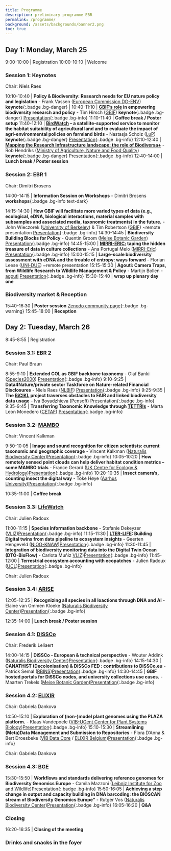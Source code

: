 ```yaml
---
title: Programme
description: preliminary programme EBR
permalink: /programme/
background: /assets/backgrounds/banner2.png
toc: true
---
```


<style>
  .table td:first-of-type {
    width: 20%;
  }
</style>

## Day 1: Monday, March 25

 9:00-10:00 | Registration
10:00-10:10 | Welcome

### Session 1: Keynotes

Chair: Niels Raes

10:10-10:40 | **Policy & Biodiversity: Research needs for EU nature policy and legislation** - Frank Vassen ([European Commission DG-ENV](https://environment.ec.europa.eu/index_en)) **keynote**{:.badge .bg-danger} |
10:40-11:10 | **[GBIF’s role](https://www.biodiversity.be/EBRIII/abstracts/#gbifs-role-in-empowering-biodiversity-research-and-policy) in empowering biodiversity research and policy** - Tim Hirsch ([GBIF](https://www.gbif.org)) **keynote**{:.badge .bg-danger} [Presentation](https://drive.google.com/file/d/1eVOhqy2xLEe6djxMKIcB9HHmBXam5mfK/view?usp=drive_link){:.badge .bg-info}
11:10-11:40 | **Coffee break / Poster setup** <i class="fas fa-coffee"></i>
11:40-12:10 | **[BirdWatch](https://www.biodiversity.be/EBRIII/abstracts/#birdwatch--a-satellite-supported-service-to-monitor-the-habitat-suitability-of-agricultural-land-and-to-evaluate-the-impact-of-agri-environmental-policies-on-farmland-birds) – a satellite-supported service to monitor the habitat suitability of agricultural land and to evaluate the impact of agri-environmental policies on farmland birds** - Nastasja Scholz ([LuP](https://www.lup-umwelt.de/)) **keynote**{:.badge .bg-danger} [Presentation](https://drive.google.com/file/d/1etcv5WdXN5spbDAFuozIyeQRl3lv860M/view?usp=drive_link){:.badge .bg-info}
12:10-12:40 | **[Mapping the Research Infrastructure landscape: the role of Biodiversa+](https://www.biodiversity.be/EBRIII/abstracts/#mapping-ri-landscape-the-role-of-biodiversa)** - Rob Hendriks ([Ministry of Agriculture, Nature and Food Quality](https://www.government.nl/ministries/ministry-of-agriculture-nature-and-food-quality)) **keynote**{:.badge .bg-danger} [Presentation](https://drive.google.com/file/d/1euzd4XhBupCqnZTb0fezX5Zo_7amiqp3/view?usp=drive_link){:.badge .bg-info}
12:40-14:00 | **Lunch break / Poster session** <i class="fas fa-coffee"></i>

### Session 2: EBR 1

Chair: Dimitri Brosens

14:00-14:15 | **Information Session on Workshops** - Dimitri Brosens **workshops**{:.badge .bg-info text-dark}

14:15-14:30 | **How GBIF will facilitate more varied types of data (e.g., ecological, eDNA, biological interactions, material samples with subsamples and associated media, taxonomic treatments) in the future.** - John Wieczorek ([University of Berkeley](https://www.berkeley.edu/)) & Tim Robertson ([GBIF](https://www.gbif.org)) ~remote presentation [Presentation](https://drive.google.com/file/d/1fFW8gkLjPwXJH1Y0Ep-e2RWjmerF1_0v/view?usp=drive_link){:.badge .bg-info}
14:30-14:45 | **Biodiversity Building Blocks for Policy** - Quentin Groom ([Meise Botanic Garden](https://www.plantentuinmeise.be/en)) [Presentation](https://drive.google.com/file/d/1fMYYDRmqWkgo9KyPy_EO830k8j3tSCBV/view?usp=drive_link){:.badge .bg-info}
14:45-15:00 | **[MIRRI-ERIC:](https://www.biodiversity.be/EBRIII/abstracts/#unlocking-the-hidden-treasure-mirri-erics-role-in-facilitating-access-to-culture-collection-data) taping the hidden treasure of data in culture collections** - Ana Portugal Melo ([MIRRI-Eric](https://www.mirri.org/)) [Presentation](https://drive.google.com/file/d/1fgoVw9O9u16SeeWcJ8TuphAiSFMQpHDs/view?usp=drive_link){:.badge .bg-info}
15:00-15:15 | **Large-scale biodiversity assessment with eDNA and the trouble of entropy: ways forward** - Florian Leese ([UNI-DUE](https://www.uni-due.de/)) ~remote presentation
15:15-15:30 | **Agouti: Camera Traps, from Wildlife Research to Wildlife Management & Policy** - Martijn Bollen - [agouti](https://www.agouti.eu/) [Presentation](https://drive.google.com/file/d/1fnGLHmtG3WvkY9dzvLF12D4o4JCt-34-/view?usp=drive_link){:.badge .bg-info}
15:30-15:40 | **wrap up plenary day one** 

### Biodiversity market & Reception <i class="fa fa-coffee"></i>

15:40-16:30 | **Poster session** [Zenodo community page](https://zenodo.org/communities/empoweringbiodiversityresearch/records?q=&l=list&p=1&s=10&sort=newest){:.badge .bg-warning}
15:45-18:00 | **Reception**

## Day 2: Tuesday, March 26

 8:45-8:55 | Registration

### Session 3.1: EBR 2

Chair: Paul Braun

 8:55-9:10 | **Extended COL as GBIF backbone taxonomy** - Olaf Banki ([Species2000](https://species2000.org/home)) [Presentation](){:.badge .bg-info}
 9:10-9:25 | **Data4Nature/private sector Taskforce on Nature-related Financial Disclosures** - Niels Raes ([NLBIF](https://www.nlbif.nl/)) [Presentation](){:.badge .bg-info}
 9:25-9:35 | **The [BiCIKL](https://www.biodiversity.be/EBRIII/abstracts/#lyubomir-penev-iva-boyadzhieva-and-the-bicikl-consortium) project traverses obstacles to FAIR and linked biodiversity data usage** - Iva Boyadzhieva ([Pensoft](https://pensoft.net/)) [Presentation](){:.badge .bg-info}
 9:35-9:45 | **Transferring Taxonomic Knowledge through [TETTRIs](https://www.biodiversity.be/EBRIII/abstracts/#the-bicikl-project-traverses-obstacles-to-fair-and-linked-biodiversity-data-usage)** -  Marta León Monedero ([CETAF](https://www.cetaf.org)) [Presentation](){:.badge .bg-info}

### Session 3.2: [MAMBO](https://www.mambo-project.eu/)

Chair: Vincent Kalkman

 9:50-10:05 | **Image and sound recognition for citizen scientists: current taxonomic and geographic coverage** - Vincent Kalkman ([Naturalis Biodiversity Center](https://www.naturalis.nl/en/modern-approaches-to-monitoring-of-biodiversity-mambo))[Presentation](){:.badge .bg-info}
10:05-10:20 | **How remotely sensed point clouds can help deliver habitat condition metrics – some MAMBO trials** - France Gerard ([UK Centre for Ecology & Hydrology](https://www.ceh.ac.uk/))[Presentation](){:.badge .bg-info}
10:20-10:35 | **Insect camera’s, counting insect the digital way** - Toke Høye ([Aarhus University](https://international.au.dk/))[Presentation](){:.badge .bg-info}

10:35-11:00 | **Coffee break** <i class="fas fa-coffee"></i>

### Session 3.3: [LifeWatch](https://www.lifewatch.eu)

Chair: Julien Radoux

11:00-11:15 | **Species information backbone** - Stefanie Dekeyzer ([VLIZ](https://www.vliz.be))[Presentation](){:.badge .bg-info}
11:15-11:30 | **[LTER-LIFE](https://www.biodiversity.be/EBRIII/abstracts/#building-digital-twins-from-data-pipeline-to-ecosystem-insights): Building Digital twins from data pipeline to ecosystem insights** - Geerten Hengeveld ([NIOO-KNAW](https://nioo.knaw.nl/en))[Presentation](){:.badge .bg-info}
11:30-11:45 | **Integration of biodiversity monitoring data into the Digital Twin Ocean (DTO-BioFlow)** -  Carlota Muñiz [VLIZ](https://www.vliz.be))[Presentation](){:.badge .bg-info}
11:45-12:00 | **Terrestrial ecosystem accounting with ecopatches** - Julien Radoux ([UCL](https://uclouvain.be/en/index.html))[Presentation](){:.badge .bg-info}

Chair: Julien Radoux

### Session 3.4: [ARISE](https://www.arise-biodiversity.nl/)

12:05-12:35 | **Recognizing all species in all loactions through DNA and AI** - Elaine van Ommen Kloeke ([Naturalis Biodiversity Center](https://www.naturalis.nl/en/science/arise-knowing-nature-in-the-netherlands))[Presentation](){:.badge .bg-info}

12:35-14:00 | **Lunch break / Poster session** <i class="fas fa-coffee"></i>

### Session 4.1: [DISSCo](https://www.dissco.eu/)

Chair: Frederik Leliaert

14:00-14:15 | **DiSSCo - European & technical perspective** - Wouter Addink ([Naturalis Biodiversity Center](https://www.naturalis.nl/en/science/dissco))[Presentation](){:.badge .bg-info}
14:15-14:30 | **CANATHIST (Decolonisation) & DiSSCo FED : contributions to DiSSCo.eu** - Patrick Semal ([RBINS](https://www.naturalsciences.be))[Presentation](){:.badge .bg-info}
14:30-14:45 | **GBIF hosted portals for DiSSCo nodes, and university collections use cases.** - Maarten Trekels ([Meise Botanic Garden](https://www.plantentuinmeise.be/en))[Presentation](){:.badge .bg-info}

### Session 4.2: [ELIXIR](https://elixir-europe.org/)

Chair: Gabriela Dankova

14:50-15:10 | **Exploration of (non-)model plant genomes using the PLAZA platform.** - Klaas Vandepoele ([VIB-UGent Center for Plant Systems Biology](https://vib.be/en/research-and-impact/research-centers/center-plant-systems-biology#/))[Presentation](){:.badge .bg-info}
15:10-15:30 | **Streamlining (Meta)Data Management and Submission to Repositories** - Flora D’Anna & Bert Droesbeke ([VIB Data Core](https://datacore.sites.vib.be/en) / [ELIXIR Belgium](https://www.elixir-belgium.org/))[Presentation](){:.badge .bg-info}

Chair: Gabriela Dankova

### Session 4.3: [BGE](https://biodiversitygenomics.eu/)

15:30-15:50 | **Workflows and standards delivering reference genomes for Biodiversity Genomics Europe** - Camila Mazzoni ([Leibniz Institute for Zoo and Wildlife](https://www.izw-berlin.de/en/home.html))[Presentation](){:.badge .bg-info}
15:50-16:05 | **Achieving a step change in output and capacity building in DNA barcoding: the BIOSCAN stream of Biodiversity Genomics Europe"** - Rutger Vos ([Naturalis Biodiversity Center](https://www.naturalis.nl/biodiversity-genomics-europe-bge))[Presentation](){:.badge .bg-info}
16:05-16:20 | **Q&A** 

### Closing

16:20-16:35 | **Closing of the meeting**

### Drinks and snacks in the foyer
